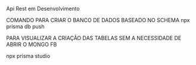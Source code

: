 Api Rest em Desenvolvimento

COMANDO PARA CRIAR O BANCO DE DADOS BASEADO NO SCHEMA
npx prisma db push

PARA VISUALIZAR A CRIAÇÃO DAS TABELAS SEM A NECESSIDADE DE ABRIR O MONGO FB

npx prisma studio
